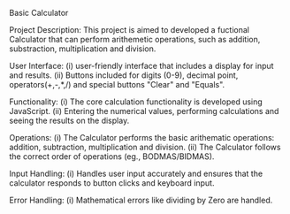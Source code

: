 Basic Calculator

Project Description: This project is aimed to developed a fuctional Calculator that can perform arithemetic operations, such as addition, substraction, multiplication and division. 

User Interface:
(i) user-friendly interface that includes a display for input and results.
(ii) Buttons included for digits (0-9), decimal point, operators(+,-,*,/) and special buttons "Clear" and "Equals".

Functionality:
(i) The core calculation functionality is developed using JavaScript.
(ii) Entering the numerical values, performing calculations and seeing the results on the display.

Operations:
(i) The Calculator performs the basic arithematic operations: addition, subtraction, multiplication and division.
(ii) The Calculator follows the correct order of operations (eg., BODMAS/BIDMAS).

Input Handling:
(i) Handles user input accurately and ensures that the calculator responds to button clicks and keyboard input.

Error Handling:
(i) Mathematical errors like dividing by Zero are handled. 
